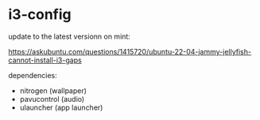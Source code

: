 # i3-config

update to the latest versionn on mint:

https://askubuntu.com/questions/1415720/ubuntu-22-04-jammy-jellyfish-cannot-install-i3-gaps

dependencies:

- nitrogen (wallpaper)
- pavucontrol (audio)
- ulauncher (app launcher)
